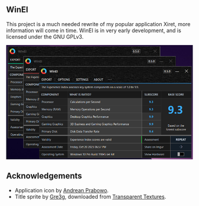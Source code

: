 ## WinEI

This project is a much needed rewrite of my popular application Xiret, more information will come in time. WinEI is in very early development, and is licensed under the GNU GPLv3.

<kbd>
  <img src="stream/images/winei.png">
</kbd>

## Acknowledgements

- Application icon by [Andrean Prabowo](https://www.flaticon.com/free-icon/pie-chart_3589888).
- Title sprite by [Gre3g](https://gre3g.livejournal.com/), downloaded from [Transparent Textures](https://www.transparenttextures.com/patterns/3px-tile.png).